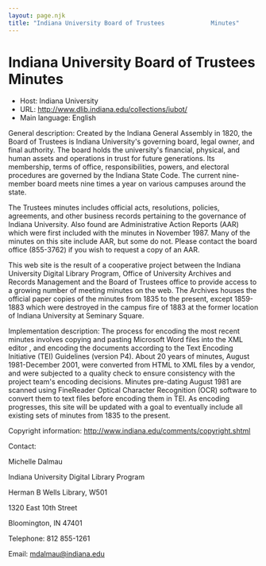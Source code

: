 ```yaml
---
layout: page.njk
title: "Indiana University Board of Trustees             Minutes"
---
```

# Indiana University Board of Trustees             Minutes




* Host: Indiana University
* URL: <http://www.dlib.indiana.edu/collections/iubot/>
* Main language: English



General description: Created by the Indiana General Assembly
 in 1820, the Board of Trustees is Indiana University's
 governing board, legal owner, and final authority. The
 board holds the university's financial, physical, and
 human assets and operations in trust for future
 generations. Its membership, terms of office,
 responsibilities, powers, and electoral procedures are
 governed by the Indiana State Code. The current
 nine-member board meets nine times a year on various
 campuses around the state.
 

 The Trustees minutes includes official acts,
 resolutions, policies, agreements, and other business
 records pertaining to the governance of Indiana
 University. Also found are Administrative Action
 Reports (AAR) which were first included with the
 minutes in November 1987. Many of the minutes on this
 site include AAR, but some do not. Please contact the
 board office (855-3762) if you wish to request a copy
 of an AAR.
 

 This web site is the result of a cooperative project
 between the Indiana University Digital Library Program,
 Office of University Archives and Records Management
 and the Board of Trustees office to provide access to a
 growing number of meeting minutes on the web. The
 Archives houses the official paper copies of the
 minutes from 1835 to the present, except 1859-1883
 which were destroyed in the campus fire of 1883 at the
 former location of Indiana University at Seminary
 Square.



Implementation description:
 The process for encoding the most recent
 minutes involves copying and pasting Microsoft Word
 files into the XML editor <oXygen/>, and encoding
 the documents according to the Text Encoding Initiative
 (TEI) Guidelines (version P4). About 20 years of
 minutes, August 1981-December 2001, were converted from
 HTML to XML files by a vendor, and were subjected to a
 quality check to ensure consistency with the project
 team's encoding decisions. Minutes pre-dating August
 1981 are scanned using FineReader Optical Character
 Recognition (OCR) software to convert them to text
 files before encoding them in TEI. As encoding
 progresses, this site will be updated with a goal to
 eventually include all existing sets of minutes from
 1835 to the present.



Copyright information: 
 http://www.indiana.edu/comments/copyright.shtml



Contact:
 



Michelle Dalmau


Indiana University Digital Library
 Program
 
 Herman B Wells Library, W501
 
 1320 East 10th Street
 
 Bloomington, IN 47401



Telephone: 812 855-1261



Email: [mdalmau@indiana.edu](mailto:mdalmau@indiana.edu)





